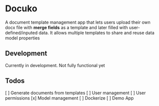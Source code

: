 # Docuko

A document template management app that lets users upload their own docx file with **merge fields** as a template and later filled with user-defined/inputed data.
It allows multiple templates to share and reuse data model properties


## Development
Currently in development. Not fully functional yet

## Todos
[ ] Generate documents from templates
[ ] User management
[ ] User permissions
[x] Model management
[ ] Dockerize
[ ] Demo App
